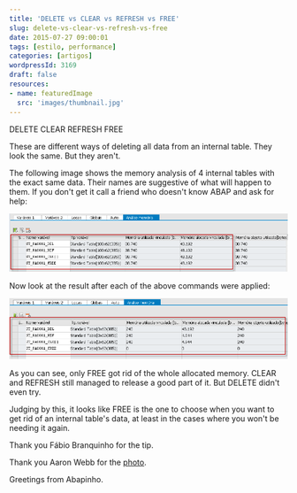 ```yaml
---
title: 'DELETE vs CLEAR vs REFRESH vs FREE'
slug: delete-vs-clear-vs-refresh-vs-free
date: 2015-07-27 09:00:01
tags: [estilo, performance]
categories: [artigos]
wordpressId: 3169
draft: false
resources:
- name: featuredImage
  src: 'images/thumbnail.jpg'
---
```

DELETE
CLEAR
REFRESH
FREE

These are different ways of deleting all data from an internal table. They look the same. But they aren't.

<!--more-->

The following image shows the memory analysis of 4 internal tables with the exact same data. Their names are suggestive of what will happen to them. If you don't get it call a friend who doesn't know ABAP and ask for help:

[![delete_refresh_clear_free_antes][1]][1]

Now look at the result after each of the above commands were applied:

[![delete_refresh_clear_free_depois][2]][2]

As you can see, only FREE got rid of the whole allocated memory. CLEAR and REFRESH still managed to release a good part of it. But DELETE didn't even try.

Judging by this, it looks like FREE is the one to choose when you want to get rid of an internal table's data, at least in the cases where you won't be needing it again.

Thank you Fábio Branquinho for the tip.

Thank you Aaron Webb for the [photo][3].

Greetings from Abapinho.

   [1]: images/delete_refresh_clear_free_antes.png
   [2]: images/delete_refresh_clear_free_depois.png
   [3]: https://www.flickr.com/photos/aaronw79/7811953832
